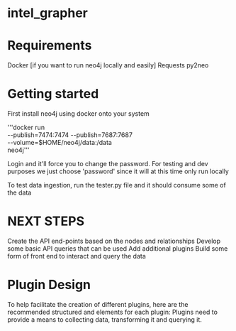 # intel_grapher

# Requirements 
Docker [if you want to run neo4j locally and easily]
Requests
py2neo

# Getting started
First install neo4j using docker onto your system


'''docker run \
    --publish=7474:7474 --publish=7687:7687 \
    --volume=$HOME/neo4j/data:/data \
    neo4j'''
    
Login and it'll force you to change the password. For testing and dev purposes we just choose 'password' since it will at this time only run locally

To test data ingestion, run the tester.py file and it should consume some of the data

# NEXT STEPS

Create the API end-points based on the nodes and relationships
Develop some basic API queries that can be used
Add additional plugins
Build some form of front end to interact and query the data

# Plugin Design
To help facilitate the creation of different plugins, here are the recommended structured and elements for each plugin:
Plugins need to provide a means to collecting data, transforming it and querying it. 

